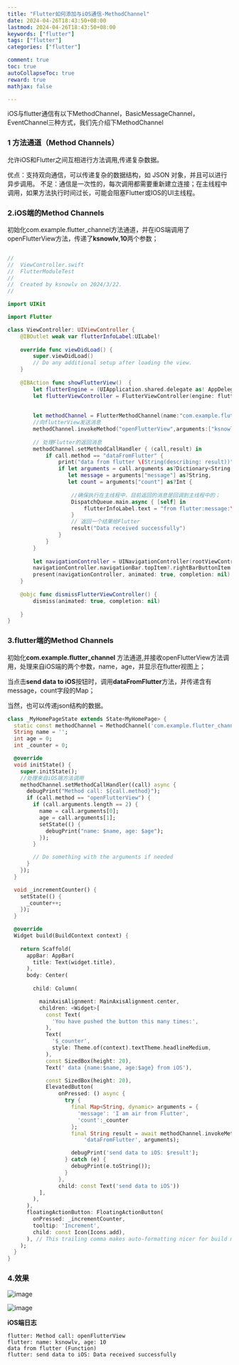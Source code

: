 ```yaml
---
title: "Flutter如何添加与iOS通信-MethodChannel"
date: 2024-04-26T18:43:50+08:00
lastmod: 2024-04-26T18:43:50+08:00
keywords: ["flutter"]
tags: ["flutter"]
categories: ["flutter"]

comment: true
toc: true
autoCollapseToc: true
reward: true
mathjax: false

---
```


<!--more-->


iOS与flutter通信有以下MethodChannel，BasicMessageChannel，EventChannel三种方式，我们先介绍下MethodChannel

### 1 方法通道（Method Channels）
允许iOS和Flutter之间互相进行方法调用,传递复杂数据。

优点：支持双向通信，可以传递复杂的数据结构，如 JSON 对象，并且可以进行异步调用。
不足：通信是一次性的，每次调用都需要重新建立连接；在主线程中调用，如果方法执行时间过长，可能会阻塞Flutter或IOS的UI主线程。


### 2.iOS端的Method Channels

初始化com.example.flutter_channel方法通道，并在iOS端调用了openFlutterView方法，传递了**ksnowlv**,**10**两个参数；


```swift

//
//  ViewController.swift
//  FlutterModuleTest
//
//  Created by ksnowlv on 2024/3/22.
//

import UIKit

import Flutter

class ViewController: UIViewController {
    @IBOutlet weak var flutterInfoLabel:UILabel!
    
    override func viewDidLoad() {
        super.viewDidLoad()
        // Do any additional setup after loading the view.
    }
    
    @IBAction func showFlutterView()  {
        let flutterEngine = (UIApplication.shared.delegate as! AppDelegate).flutterEngine
        let flutterViewController = FlutterViewController(engine: flutterEngine, nibName: nil, bundle: nil)
        
        
        let methodChannel = FlutterMethodChannel(name:"com.example.flutter_channel",binaryMessenger:flutterViewController as!FlutterBinaryMessenger)
        //向flutterView发送消息
        methodChannel.invokeMethod("openFlutterView",arguments:["ksnowlv",10])
        
        // 处理Flutter的返回消息
        methodChannel.setMethodCallHandler { (call,result) in
            if call.method == "dataFromFlutter" {
                print("data from flutter \(String(describing: result))")
                if let arguments = call.arguments as?Dictionary<String,Any>,
                   let message = arguments["message"] as?String,
                   let count = arguments["count"] as?Int {
                    
                    //确保执行在主线程中，目前返回的消息是回调到主线程中的；
                    DispatchQueue.main.async { [self] in
                        flutterInfoLabel.text = "from flutter:message:\(message),count:\(count)"
                    }
                    // 返回一个结果给Flutter
                    result("Data received successfully")
                }
            }
        }
        
        let navigationController = UINavigationController(rootViewController: flutterViewController)
        navigationController.navigationBar.topItem?.rightBarButtonItem = UIBarButtonItem(barButtonSystemItem: .stop, target: self, action: #selector(dismissFlutterViewController))
        present(navigationController, animated: true, completion: nil)
    }
    
    @objc func dismissFlutterViewController() {
        dismiss(animated: true, completion: nil)
        
    }
}


```


### 3.flutter端的Method Channels

初始化**com.example.flutter_channel** 方法通道,并接收openFlutterView方法调用，处理来自iOS端的两个参数，name，age，并显示在flutter视图上；

当点击**send data to iOS**按钮时，调用**dataFromFlutter**方法，并传递含有message，count字段的Map；

当然，也可以传递json结构的数据。

```dart
class _MyHomePageState extends State<MyHomePage> {
  static const methodChannel = MethodChannel('com.example.flutter_channel');
  String name = '';
  int age = 0;
  int _counter = 0;

  @override
  void initState() {
    super.initState();
    //处理来自iOS端方法调用
    methodChannel.setMethodCallHandler((call) async {
      debugPrint("Method call: ${call.method}");
      if (call.method == "openFlutterView") {
        if (call.arguments.length == 2) {
          name = call.arguments[0];
          age = call.arguments[1];
          setState(() {
            debugPrint("name: $name, age: $age");
          });
        }

        // Do something with the arguments if needed
      }
    });
  }

  void _incrementCounter() {
    setState(() {
      _counter++;
    });
  }

  @override
  Widget build(BuildContext context) {
   
    return Scaffold(
      appBar: AppBar(
        title: Text(widget.title),
      ),
      body: Center(
      
        child: Column(

          mainAxisAlignment: MainAxisAlignment.center,
          children: <Widget>[
            const Text(
              'You have pushed the button this many times:',
            ),
            Text(
              '$_counter',
              style: Theme.of(context).textTheme.headlineMedium,
            ),
            const SizedBox(height: 20),
            Text(' data {name:$name, age:$age} from iOS'),

            const SizedBox(height: 20),
            ElevatedButton(
                onPressed: () async {
                  try {
                    final Map<String, dynamic> arguments = {
                      'message': 'I am air from Flutter',
                      'count':_counter 
                    };
                    final String result = await methodChannel.invokeMethod(
                        'dataFromFlutter', arguments);

                    debugPrint('send data to iOS: $result');
                  } catch (e) {
                    debugPrint(e.toString());
                  }
                },
                child: const Text('send data to iOS'))
          ],
        ),
      ),
      floatingActionButton: FloatingActionButton(
        onPressed: _incrementCounter,
        tooltip: 'Increment',
        child: const Icon(Icons.add),
      ), // This trailing comma makes auto-formatting nicer for build methods.
    );
  }
}
```

### 4.效果

![image](/images/flutter/flutter如何添加与iOS通信-MethodChannel/result1.png)

![image](/images/flutter/flutter如何添加与iOS通信-MethodChannel/result2.png)

**iOS端日志**

```shell
flutter: Method call: openFlutterView
flutter: name: ksnowlv, age: 10
data from flutter (Function)
flutter: send data to iOS: Data received successfully

```